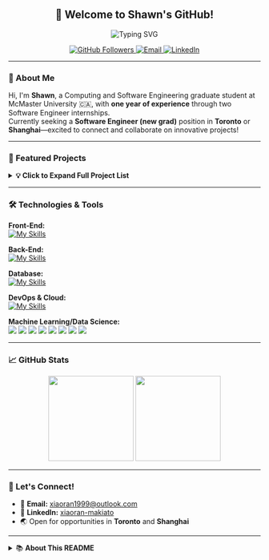 <h2 align="center">🤖 Welcome to Shawn's GitHub!</h2>

<p align="center">
  <img src="https://readme-typing-svg.demolab.com?font=Fira+Code&duration=3000&pause=1000&center=true&vCenter=true&multiline=true&width=700&height=45&lines=Hi%2C+I'm+Shawn!;Software+Engineer+%7C+Graduate+Student+%7C+AI+%26+Backend+Enthusiast" alt="Typing SVG" />
</p>

<p align="center">
  <a href="https://github.com/Makiato1999">
    <img src="https://img.shields.io/github/followers/Makiato1999?label=Follow&style=social" alt="GitHub Followers" />
  </a>
  <a href="mailto:xiaoran1999@outlook.com">
    <img src="https://img.shields.io/badge/Email-xiaoran1999%40outlook.com-blue?logo=gmail" alt="Email" />
  </a>
  <a href="https://www.linkedin.com/in/xiaoran-makiato/">
    <img src="https://img.shields.io/badge/LinkedIn-xiaoran--makiato-blue?logo=linkedin" alt="LinkedIn" />
  </a>
</p>

---

### 👋 About Me

Hi, I'm **Shawn**, a Computing and Software Engineering graduate student at McMaster University 🇨🇦, with **one year of experience** through two Software Engineer internships.  
Currently seeking a **Software Engineer (new grad)** position in **Toronto** or **Shanghai**—excited to connect and collaborate on innovative projects!

---

### 🚀 Featured Projects

<details>
<summary><b>💡 Click to Expand Full Project List</b></summary>

- [**CouponCenter**](https://github.com/Makiato1999/CouponCenter): Discount & Coupon Marking Platform <br> <sup><sub>Microservice · SpringBoot · SpringCloud · Nacos · OpenFeign</sub></sup>
- [**PayPlus**](https://github.com/Makiato1999/PayPlus): Payment Platform <br> <sup><sub>SpringBoot · MyBatis · MySQL · Docker · MVC · DDD</sub></sup>
- [**Dynamic ThreadPool**](https://github.com/Makiato1999/Dynamic-ThreadPool): Spring Starter <br> <sup><sub>SpringBoot · DDD · Redis · Docker</sub></sup>
- [**ChatBot-API**](https://github.com/Makiato1999/ChatBot-api): GitHub Issues Q&A AI Assistant <br> <sup><sub>SpringBoot · DDD · OpenAI/ChatGPT · Docker</sub></sup>
- [**EduManageSystem**](https://github.com/Makiato1999/EduManageSystem): Student Education Management <br> <sup><sub>SpringBoot · SpringJPA · MySQL · Thymeleaf</sub></sup>
- [**MacRun-MicroService**](https://github.com/Makiato1999/MacRun-MicroService): Workout App on Campus <br> <sup><sub>Microservice · SpringBoot · RabbitMQ · Docker</sub></sup>
- [**StrokePredict-DataScience**](https://github.com/Makiato1999/StrokePredict-DataScience): Risk of Stroke Predictor <br> <sup><sub>Data Science · Machine Learning</sub></sup>
- [**Todo-List-Warehouse**](https://github.com/Makiato1999/Todo-List-Warehouse): Personal Todo List App <br> <sup><sub>Bootstrap · Node.js · Express.js · MongoDB · Mongoose · Heroku</sub></sup>
- [**COMP4710_Yelp**](https://github.com/Makiato1999/COMP4710_Yelp): Sentiment Analysis on Yelp Reviews <br> <sup><sub>Data Mining · Machine Learning</sub></sup>
- [**ARS**](https://github.com/Makiato1999/ARS): Canadian Airline Reservation System <br> <sup><sub>Android</sub></sup>
- [**ESN-echo-state-network**](https://github.com/Makiato1999/ESN-echo-state-network): Echo State Network <br> <sup><sub>Machine Learning</sub></sup>
- [**exFAT-reader**](https://github.com/Makiato1999/exFAT-reader): exFAT File System Reader <br> <sup><sub>Operating Systems · File System</sub></sup>
- [**MLFQ-CPU-Scheduling**](https://github.com/Makiato1999/MLFQ-CPU-Scheduling): Multi-level Feedback Queue Scheduling <br> <sup><sub>Operating Systems · CPU Scheduling</sub></sup>
- [**FleaMarket**](https://github.com/Makiato1999/FleaMarket): Flea Market Platform <br> <sup><sub>MVC · Django · MySQL</sub></sup>
- [**Order Me Up**](https://github.com/Makiato1999/COMP3020-Group24): Online Restaurant Order System <br> <sup><sub>UX/UI · Frontend · JQuery</sub></sup>
</details>

---

### 🛠️ Technologies & Tools

**Front-End:**  
[![My Skills](https://skillicons.dev/icons?i=ts,angular,js,react,bootstrap,html,css)](https://skillicons.dev)

**Back-End:**  
[![My Skills](https://skillicons.dev/icons?i=java,spring,nodejs,express,py,django,postman)](https://skillicons.dev)

**Database:**  
[![My Skills](https://skillicons.dev/icons?i=mysql,mongodb,elasticsearch)](https://skillicons.dev)

**DevOps & Cloud:**  
[![My Skills](https://skillicons.dev/icons?i=azure,aws,heroku,git,docker)](https://skillicons.dev)

**Machine Learning/Data Science:**  
<img src="https://img.shields.io/badge/Python-blue?logo=python&logoColor=white" /> 
<img src="https://img.shields.io/badge/NumPy-orange?logo=numpy&logoColor=white" />
<img src="https://img.shields.io/badge/pandas-yellow?logo=pandas&logoColor=white" />
<img src="https://img.shields.io/badge/scikit--learn-blue?logo=scikit-learn&logoColor=white" />
<img src="https://img.shields.io/badge/Matplotlib-blue?logo=matplotlib&logoColor=white" />
<img src="https://img.shields.io/badge/Seaborn-green?logo=seaborn&logoColor=white" />
<img src="https://img.shields.io/badge/turicreate-grey" />
<img src="https://img.shields.io/badge/NLTK-green?logo=nltk&logoColor=white" />

---

### 📈 GitHub Stats

<p align="center">
  <img src="https://github-readme-stats.vercel.app/api?username=Makiato1999&show_icons=true&hide=issues&theme=default" height="170" />
  <img src="https://github-readme-stats.vercel.app/api/top-langs/?username=Makiato1999&layout=compact&hide=html&theme=default" height="170" />
</p>

---

### 🤝 Let's Connect!

- 📧 **Email:** xiaoran1999@outlook.com  
- 💼 **LinkedIn:** [xiaoran-makiato](https://www.linkedin.com/in/xiaoran-makiato/)
- 🌏 Open for opportunities in **Toronto** and **Shanghai**

---

<details>
<summary>📚 <b>About This README</b></summary>
<sup>
Last update: 2024-07-12  
If you like my work, feel free to ⭐ my projects or connect with me!
</sup>
</details>
